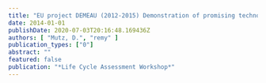 ```yaml
---
title: "EU project DEMEAU (2012-2015) Demonstration of promising technologies to address emerging pollutants in water and wastewater, Work area 5: Fostering the uptake of novel technologies in the water sector"
date: 2014-01-01
publishDate: 2020-07-03T20:16:48.169436Z
authors: [ "Mutz, D.", "remy" ]
publication_types: ["0"]
abstract: ""
featured: false
publication: "*Life Cycle Assessment Workshop*"
---
```


